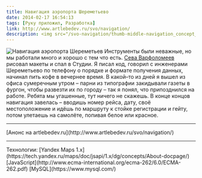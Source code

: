```yaml
---
title: Навигация аэропорта Шереметьево
date: 2014-02-17 16:54:13
tags: [Руку приложил, Разработка]
link: http://www.artlebedev.ru/svo/navigation/
description: <img src="/svo-navigation/thumb-middle-navigation_concept_preview.png">
---
```

![Навигация аэропорта Шереметьев](/svo-navigation/thumb-large-navigation_concept.png)
Инструменты были неважные, но мы работали много и хорошо с тем что есть. [Сева Варфоломеев](https://www.facebook.com/sevavar.sevavar) рисовал макеты и спал в Студии. Я писал код, говорил с инженерами Шереметьево по телефону о порядке и формате получения данных, начинал пить кофе в вечернее время. В какой–то из дней я вышел из офиса сумеречным утром – парни из типографии закидывали газеты в фургон, чтобы развезти их по городу – так я понял, что припозднился на работе. Ребята мы угашенные, тут ничего не скажешь.
В конце концов навигация завелась – вводишь номер рейса, дату, своё местоположение и идёшь по маршруту к стойке регистрации и гейту, потом улетаешь на самолёте, попивая белое или красное.
<hr>[Анонс на artlebedev.ru](http://www.artlebedev.ru/svo/navigation/)
<hr>
Технологии:
[Yandex Maps 1.x](https://tech.yandex.ru/maps/doc/jsapi/1.x/dg/concepts/About-docpage/)
[JavaScript](http://www.ecma-international.org/ecma-262/6.0/ECMA-262.pdf)
[MySQL](https://www.mysql.com/)
